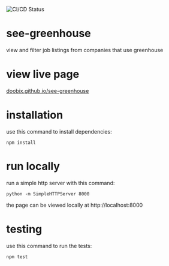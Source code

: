 ![CI/CD Status](https://github.com/doobix/see-greenhouse/actions/workflows/main.yml/badge.svg?branch=main)

# see-greenhouse

view and filter job listings from companies that use greenhouse

# view live page

[doobix.github.io/see-greenhouse](https://doobix.github.io/see-greenhouse)

# installation

use this command to install dependencies:

```
npm install
```

# run locally

run a simple http server with this command:

```
python -m SimpleHTTPServer 8000
```

the page can be viewed locally at http://localhost:8000

# testing

use this command to run the tests:

```
npm test
```
